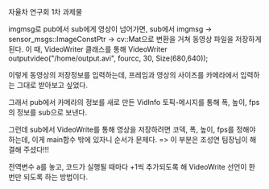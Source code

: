 자율차 연구회 1차 과제물

imgmsg로 pub에서 sub에게 영상이 넘어가면, 
sub에서 imgmsg -> sensor_msgs::ImageConstPtr -> cv::Mat으로 변환을 거쳐 동영상 파일을 저장하게 된다. 
이 때, VideoWriter 클래스를 통해 VideoWriter outputvideo("/home/output.avi", fourcc, 30, Size(680,640)); 

이렇게 동영상의 저장정보를 입력하는데, 프레임과 영상의 사이즈를 카메라에서 입력하는 그대로 받아보고 싶었다. 

그래서 pub에서 카메라의 정보를 새로 만든 VidInfo 토픽-메시지를 통해 폭, 높이, fps의 정보를 sub으로 보낸다.


그런데 sub에서 VideoWrite를 통해 영상을 저장하려면 코덱, 폭, 높이, fps를 정해야 하는데, 이게 main함수 밖에 있자니 순서가 문제다.
=> 이 부분은 조성연 팀장님이 해결해 주셨다!!!

전역변수 a를 놓고, 코드가 실행될 때마다 +1씩 추가되도록 해 VideoWrite 선언이 한 번만 되도록 하는 방법이다. 
